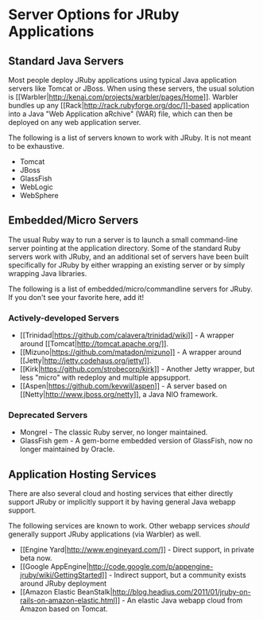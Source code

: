 # Server Options for JRuby Applications

## Standard Java Servers

Most people deploy JRuby applications using typical Java application servers like Tomcat or JBoss. When using these servers, the usual solution is [[Warbler|http://kenai.com/projects/warbler/pages/Home]]. Warbler bundles up any [[Rack|http://rack.rubyforge.org/doc/]]-based application into a Java "Web Application aRchive" (WAR) file, which can then be deployed on any web application server.

The following is a list of servers known to work with JRuby. It is not meant to be exhaustive.

* Tomcat
* JBoss
* GlassFish
* WebLogic
* WebSphere

## Embedded/Micro Servers

The usual Ruby way to run a server is to launch a small command-line server pointing at the application directory. Some of the standard Ruby servers work with JRuby, and an additional set of servers have been built specifically for JRuby by either wrapping an existing server or by simply wrapping Java libraries.

The following is a list of embedded/micro/commandline servers for JRuby. If you don't see your favorite here, add it!

### Actively-developed Servers

* [[Trinidad|https://github.com/calavera/trinidad/wiki]] - A wrapper around [[Tomcat|http://tomcat.apache.org/]].
* [[Mizuno|https://github.com/matadon/mizuno]] - A wrapper around [[Jetty|http://jetty.codehaus.org/jetty/]].
* [[Kirk|https://github.com/strobecorp/kirk]] - Another Jetty wrapper, but less "micro" with redeploy and multiple appsupport.
* [[Aspen|https://github.com/kevwil/aspen]] - A server based on [[Netty|http://www.jboss.org/netty]], a Java NIO framework.

### Deprecated Servers

* Mongrel - The classic Ruby server, no longer maintained.
* GlassFish gem - A gem-borne embedded version of GlassFish, now no longer maintained by Oracle.

## Application Hosting Services

There are also several cloud and hosting services that either directly support JRuby or implicitly support it by having general Java webapp support.

The following services are known to work. Other webapp services *should* generally support JRuby applications (via Warbler) as well.

* [[Engine Yard|http://www.engineyard.com/]] - Direct support, in private beta now.
* [[Google AppEngine|http://code.google.com/p/appengine-jruby/wiki/GettingStarted]] - Indirect support, but a community exists around JRuby deployment
* [[Amazon Elastic BeanStalk|http://blog.headius.com/2011/01/jruby-on-rails-on-amazon-elastic.html]] - An elastic Java webapp cloud from Amazon based on Tomcat.
